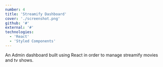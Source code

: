 ```yaml
---
number: 4
title: 'Streamify Dashboard'
cover: './screenshot.png'
github: '#'
external: '#'
technologies: 
  - 'React'
  - 'Styled Components'
---
```


An Admin dashboard built using React in order to manage streamify movies and tv shows.